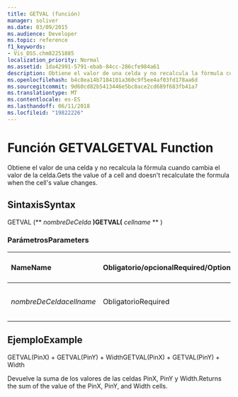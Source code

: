 ```yaml
---
title: GETVAL (función)
manager: soliver
ms.date: 03/09/2015
ms.audience: Developer
ms.topic: reference
f1_keywords:
- Vis_DSS.chm82251885
localization_priority: Normal
ms.assetid: 1da42991-5791-ebab-84cc-286cfe984a61
description: Obtiene el valor de una celda y no recalcula la fórmula cuando cambia el valor de la celda.
ms.openlocfilehash: b4c8ea14b7184101a360c9f5ee4af03fd178aa6d
ms.sourcegitcommit: 9d60cd82b5413446e5bc8ace2cd689f683fb41a7
ms.translationtype: MT
ms.contentlocale: es-ES
ms.lasthandoff: 06/11/2018
ms.locfileid: "19822226"
---
```

# <a name="getval-function"></a><span data-ttu-id="be235-103">Función GETVAL</span><span class="sxs-lookup"><span data-stu-id="be235-103">GETVAL Function</span></span>

<span data-ttu-id="be235-104">Obtiene el valor de una celda y no recalcula la fórmula cuando cambia el valor de la celda.</span><span class="sxs-lookup"><span data-stu-id="be235-104">Gets the value of a cell and doesn't recalculate the formula when the cell's value changes.</span></span>
  
## <a name="syntax"></a><span data-ttu-id="be235-105">Sintaxis</span><span class="sxs-lookup"><span data-stu-id="be235-105">Syntax</span></span>

<span data-ttu-id="be235-106">GETVAL (** *nombreDeCelda* **)</span><span class="sxs-lookup"><span data-stu-id="be235-106">GETVAL(** *cellname* ** )</span></span> 
  
### <a name="parameters"></a><span data-ttu-id="be235-107">Parámetros</span><span class="sxs-lookup"><span data-stu-id="be235-107">Parameters</span></span>

|<span data-ttu-id="be235-108">**Name**</span><span class="sxs-lookup"><span data-stu-id="be235-108">**Name**</span></span>|<span data-ttu-id="be235-109">**Obligatorio/opcional**</span><span class="sxs-lookup"><span data-stu-id="be235-109">**Required/Optional**</span></span>|<span data-ttu-id="be235-110">**Tipo de datos**</span><span class="sxs-lookup"><span data-stu-id="be235-110">**Data Type**</span></span>|<span data-ttu-id="be235-111">**Descripción**</span><span class="sxs-lookup"><span data-stu-id="be235-111">**Description**</span></span>|
|:-----|:-----|:-----|:-----|
| <span data-ttu-id="be235-112">_nombreDeCelda_</span><span class="sxs-lookup"><span data-stu-id="be235-112">_cellname_</span></span> <br/> |<span data-ttu-id="be235-113">Obligatorio</span><span class="sxs-lookup"><span data-stu-id="be235-113">Required</span></span>  <br/> |<span data-ttu-id="be235-114">**String**</span><span class="sxs-lookup"><span data-stu-id="be235-114">**String**</span></span> <br/> |<span data-ttu-id="be235-115">El nombre de la celda de la cual obtener el valor.</span><span class="sxs-lookup"><span data-stu-id="be235-115">The name of the cell to get the value of.</span></span>  <br/> |
   
## <a name="example"></a><span data-ttu-id="be235-116">Ejemplo</span><span class="sxs-lookup"><span data-stu-id="be235-116">Example</span></span>

<span data-ttu-id="be235-117">GETVAL(PinX) + GETVAL(PinY) + Width</span><span class="sxs-lookup"><span data-stu-id="be235-117">GETVAL(PinX) + GETVAL(PinY) + Width</span></span> 
  
<span data-ttu-id="be235-118">Devuelve la suma de los valores de las celdas PinX, PinY y Width.</span><span class="sxs-lookup"><span data-stu-id="be235-118">Returns the sum of the value of the PinX, PinY, and Width cells.</span></span> 
  

